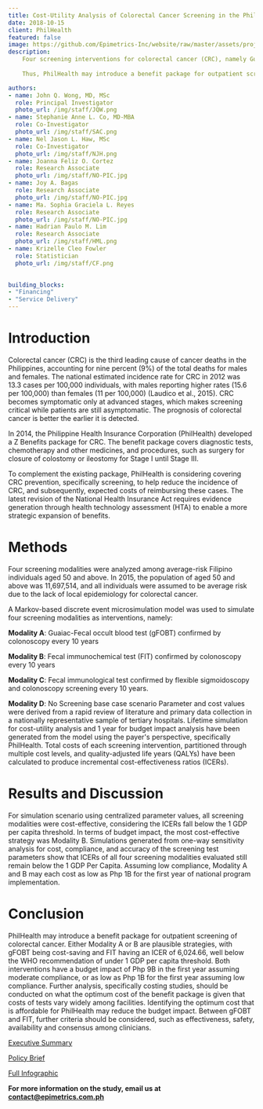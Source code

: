 ```yaml
---
title: Cost-Utility Analysis of Colorectal Cancer Screening in the Philippines
date: 2018-10-15
client: PhilHealth
featured: false
image: https://github.com/Epimetrics-Inc/website/raw/master/assets/projects/crc/1.png
description: 
    Four screening interventions for colorectal cancer (CRC), namely Guaiac-Fecal Occult Blood Test (FOBT), fecal immunochemical test (FIT), f​lexible sigmoidoscopy (FS)​, and colonoscopy​ were evaluated with a cost-utility analysis and budget impact analysis. Results revealed that all screening modalities were very cost-effective compared to no screening considering the incremental cost-effective ratios (ICERs) fall below the 1 GDP per capita threshold of the World Health Organization (WHO) guidelines. The cheapest interventions (gFOBT or FIT, followed by colonoscopy) have a budget impact of Php9B in the first year assuming moderate compliance but the budget can fall as low as Php1B for the first year assuming low compliance.
    
    Thus, PhilHealth may introduce a benefit package for outpatient screening of colorectal cancer covering either gFOBT or FIT, both followed by colonoscopy every 10 years. Further criteria should be considered, such as effectiveness, safety, availability and consensus among clinicians. Moreover, this recommendation must be accompanied by (1) the establishment of a standardized system and registry to have a better picture of local cancer incidence and prevalence, as well as (2) the inclusion of prescribed CRC Drugs in the Philippine National Formulary (PNF).

authors:
- name: John Q. Wong, MD, MSc
  role: Principal Investigator
  photo_url: /img/staff/JQW.png
- name: Stephanie Anne L. Co, MD-MBA
  role: Co-Investigator
  photo_url: /img/staff/SAC.png
- name: Nel Jason L. Haw, MSc
  role: Co-Investigator
  photo_url: /img/staff/NJH.png
- name: Joanna Feliz O. Cortez
  role: Research Associate
  photo_url: /img/staff/NO-PIC.jpg
- name: Joy A. Bagas
  role: Research Associate
  photo_url: /img/staff/NO-PIC.jpg
- name: Ma. Sophia Graciela L. Reyes
  role: Research Associate
  photo_url: /img/staff/NO-PIC.jpg
- name: Hadrian Paulo M. Lim
  role: Research Associate
  photo_url: /img/staff/HML.png
- name: Krizelle Cleo Fowler
  role: Statistician
  photo_url: /img/staff/CF.png
  

building_blocks:
- "Financing"
- "Service Delivery"
---
```


# Introduction

Colorectal cancer (CRC) is the third leading cause of cancer deaths in the Philippines, accounting for nine percent (9%) of the total deaths for males and females. The national estimated incidence rate for CRC in 2012 was 13.3 cases per 100,000 individuals, with males reporting higher rates (15.6 per 100,000) than females (11 per 100,000) (Laudico et al., 2015). CRC becomes symptomatic only at advanced stages, which makes screening critical while patients are still asymptomatic. The prognosis of colorectal cancer is better the earlier it is detected.

In 2014, the Philippine Health Insurance Corporation (PhilHealth) developed a Z Benefits package for CRC. The benefit package covers diagnostic tests, chemotherapy and other medicines, and procedures, such as surgery for closure of colostomy or ileostomy for Stage I until Stage III.

To complement the existing package, PhilHealth is considering covering CRC prevention, specifically screening, to help reduce the incidence of CRC, and subsequently, expected costs of reimbursing these cases. The latest revision of the National Health Insurance Act requires evidence generation through health technology assessment (HTA) to enable a more strategic expansion of benefits. 

# Methods

Four screening modalities were analyzed among average-risk Filipino individuals aged 50 and above. In 2015, the population of aged 50 and above was 11,697,514, and all individuals were assumed to be average risk due to the lack of local epidemiology for colorectal cancer.

A Markov-based discrete event microsimulation model was used to simulate four screening modalities as interventions, namely:

<strong>Modality A</strong>: Guaiac-Fecal occult blood test (gFOBT) confirmed by colonoscopy every 10 years

<strong>Modality B</strong>: Fecal immunochemical test (FIT) confirmed by colonoscopy every 10 years

<strong>Modality C</strong>: Fecal immunological test confirmed by flexible sigmoidoscopy and colonoscopy screening every 10 years.

<strong>Modality D</strong>: No Screening base case scenario
Parameter and cost values were derived from a rapid review of literature and primary data collection in a nationally representative sample of tertiary hospitals. Lifetime simulation for cost-utility analysis and 1 year for budget impact analysis have been generated from the model using the payer's perspective, specifically PhilHealth. Total costs of each screening intervention, partitioned through multiple cost levels, and quality-adjusted life years (QALYs) have been calculated to produce incremental cost-effectiveness ratios (ICERs).

# Results and Discussion

For simulation scenario using centralized parameter values, all screening modalities were cost-effective, considering the ICERs fall below the 1 GDP per capita threshold. In terms of budget impact, the most cost-effective strategy was Modality B. Simulations generated from one-way sensitivity analysis for cost, compliance, and accuracy of the screening test parameters show that ICERs of all four screening modalities evaluated still remain below the 1 GDP Per Capita. Assuming low compliance, Modality A and B may each cost as low as Php 1B for the first year of national program implementation.

# Conclusion

PhilHealth may introduce a benefit package for outpatient screening of colorectal cancer. Either Modality A or B are plausible strategies, with gFOBT being cost-saving and FIT having an ICER of 6,024.66, well below the WHO recommendation of under 1 GDP per capita threshold. Both interventions have a budget impact of Php 9B in the first year assuming moderate compliance, or as low as Php 1B for the first year assuming low compliance. Further analysis, specifically costing studies, should be conducted on what the optimum cost of the benefit package is given that costs of tests vary widely among facilities. Identifying the optimum cost that is affordable for PhilHealth may reduce the budget impact. Between gFOBT and FIT, further criteria should be considered, such as effectiveness, safety, availability and consensus among clinicians.

<a href="https://github.com/Epimetrics-Inc/website/raw/master/assets/projects\crc\EpiMetrcs_CUAofCRC_ExecSumm.pdf" target="_blank">Executive Summary</a>

<a href="https://github.com/Epimetrics-Inc/website/raw/master/assets/projects/crc/EpiMetrics_CUAofCRC_PolicyBrief.pdf" target="_blank">Policy Brief</a>

<a href="https://github.com/Epimetrics-Inc/website/raw/master/assets/projects\crc\EpiMetrics_CUAofCRC_Infographic.pdf" target="_blank">Full Infographic</a>

**For more information on the study, email us at [contact@epimetrics.com.ph](contact@epimetrics.com.ph)**